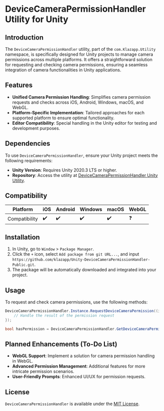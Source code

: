 # DeviceCameraPermissionHandler Utility for Unity

## Introduction
The `DeviceCameraPermissionHandler` utility, part of the `com.Klazapp.Utility` namespace, is specifically designed for Unity projects to manage camera permissions across multiple platforms. It offers a straightforward solution for requesting and checking camera permissions, ensuring a seamless integration of camera functionalities in Unity applications.

## Features
- **Unified Camera Permission Handling**: Simplifies camera permission requests and checks across iOS, Android, Windows, macOS, and WebGL.
- **Platform-Specific Implementation**: Tailored approaches for each supported platform to ensure optimal functionality.
- **Editor Compatibility**: Special handling in the Unity editor for testing and development purposes.

## Dependencies
To use `DeviceCameraPermissionHandler`, ensure your Unity project meets the following requirements:
- **Unity Version**: Requires Unity 2020.3 LTS or higher.
- **Repository**: Access the utility at [DeviceCameraPermissionHandler Unity Utility](https://github.com/klazapp/Unity-DeviceCameraPermissionHandler-Public.git).

## Compatibility
| Platform       | iOS | Android | Windows | macOS | WebGL |
|----------------|-----|---------|---------|-------|-------|
| Compatibility  | ✔️  | ✔️      | ✔️      | ✔️    | ❓     |

## Installation
1. In Unity, go to `Window` > `Package Manager`.
2. Click the `+` icon, select `Add package from git URL...`, and input `https://github.com/klazapp/Unity-DeviceCameraPermissionHandler-Public.git`.
3. The package will be automatically downloaded and integrated into your project.

## Usage
To request and check camera permissions, use the following methods:
```csharp
DeviceCameraPermissionHandler.Instance.RequestDeviceCameraPermission((isGranted) => {
    // Handle the result of the permission request
});

bool hasPermission = DeviceCameraPermissionHandler.GetDeviceCameraPermission();
```

## Planned Enhancements (To-Do List)
- **WebGL Support**: Implement a solution for camera permission handling in WebGL.
- **Advanced Permission Management**: Additional features for more intricate permission scenarios.
- **User-Friendly Prompts**: Enhanced UI/UX for permission requests.

## License
`DeviceCameraPermissionHandler` is available under the [MIT License](LICENSE).
